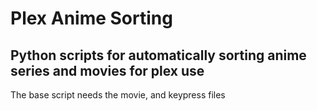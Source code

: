 # Plex Anime Sorting

## Python scripts for automatically sorting anime series and movies for plex use

The base script needs the movie, and keypress files
